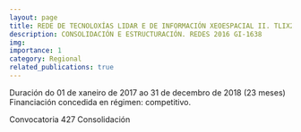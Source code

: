 ```yaml
---
layout: page
title: REDE DE TECNOLOXÍAS LIDAR E DE INFORMACIÓN XEOESPACIAL II. TLIX2.
description: CONSOLIDACIÓN E ESTRUCTURACIÓN. REDES 2016 GI-1638 
img: 
importance: 1
category: Regional
related_publications: true
---
```


Duración do 01 de xaneiro de 2017 ao 31 de decembro de 2018 (23 meses)
Financiación concedida en régimen: competitivo.

Convocatoria 427
Consolidación
